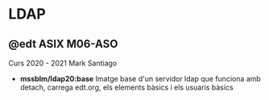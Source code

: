 # LDAP
## @edt ASIX M06-ASO
Curs 2020 - 2021
Mark Santiago
* **mssblm/ldap20:base** Imatge base d'un servidor ldap que funciona amb detach, carrega edt.org, els elements bàsics i els usuaris bàsics

